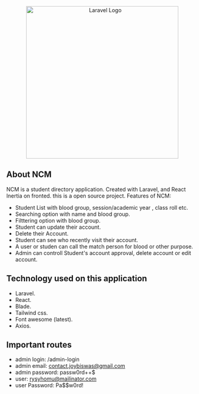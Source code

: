 <p align="center"><a href="https://laravel.com" target="_blank"><img src="https://raw.githubusercontent.com/laravel/art/master/logo-lockup/5%20SVG/2%20CMYK/1%20Full%20Color/laravel-logolockup-cmyk-red.svg" width="400" alt="Laravel Logo"></a></p>


## About NCM 

NCM is a student directory application. Created with Laravel, and React Inertia on fronted. this is a open source project. Features of NCM:

- Student List with blood group, session/academic year , class roll etc.
- Searching option with name and blood group.
- Filttering option with blood group.
- Student can update their account.
- Delete their Account.
- Student can see who recently visit their account.
- A user or studen can call the match person for blood or other purpose.
- Admin can controll Student's account approval, delete account or edit account.


## Technology used on this application

- Laravel.
- React.
- Blade.
- Tailwind css.
- Font awesome (latest).
- Axios.

## Important routes
 - admin login: /admin-login
 - admin email: contact.joybiswas@gmail.com
 - admin password: passw0rd++$
 - user: rysyhomu@mailinator.com
 - user Password: Pa$$w0rd!
    
